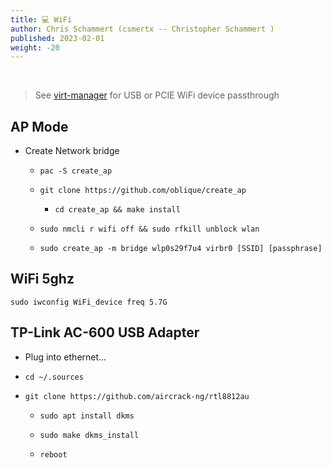 ```yaml
---
title: 💻 WiFi
author: Chris Schammert (csmertx -- Christopher Schammert )
published: 2023-02-01
weight: -20
---
```


<br />

> See [virt-manager](/Linux/VMs/virt-manager) for USB or PCIE WiFi device passthrough

## AP Mode

- Create Network bridge

    - ```pac -S create_ap```

    - ```git clone https://github.com/oblique/create_ap```

        - ```cd create_ap && make install```

    - ```sudo nmcli r wifi off && sudo rfkill unblock wlan```

    - ```sudo create_ap -m bridge wlp0s29f7u4 virbr0 [SSID] [passphrase]```

## WiFi 5ghz

```sudo iwconfig WiFi_device freq 5.7G```

## TP-Link AC-600 USB Adapter

- Plug into ethernet...

- ```cd ~/.sources```

- ```git clone https://github.com/aircrack-ng/rtl8812au```

    - ```sudo apt install dkms```

    - ```sudo make dkms_install```

    - ```reboot```
